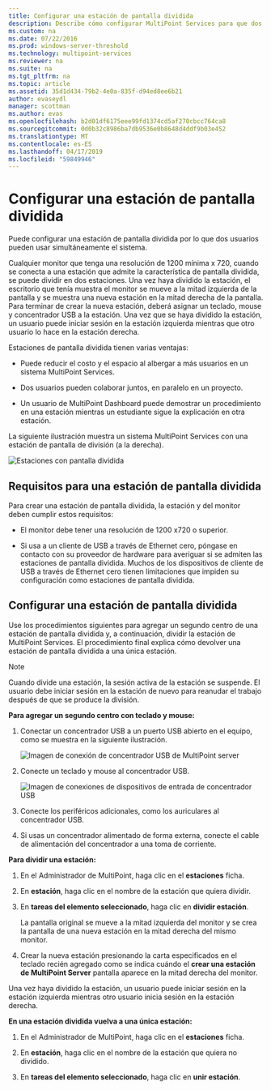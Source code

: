 ```yaml
---
title: Configurar una estación de pantalla dividida
description: Describe cómo configurar MultiPoint Services para que dos usuarios puedan compartir un único sistema
ms.custom: na
ms.date: 07/22/2016
ms.prod: windows-server-threshold
ms.technology: multipoint-services
ms.reviewer: na
ms.suite: na
ms.tgt_pltfrm: na
ms.topic: article
ms.assetid: 35d1d434-79b2-4e0a-835f-d94ed8ee6b21
author: evaseydl
manager: scottman
ms.author: evas
ms.openlocfilehash: b2d01df6175eee99fd1374cd5af270cbcc764ca8
ms.sourcegitcommit: 0d0b32c8986ba7db9536e0b8648d4ddf9b03e452
ms.translationtype: MT
ms.contentlocale: es-ES
ms.lasthandoff: 04/17/2019
ms.locfileid: "59849946"
---
```

# <a name="set-up-a-split-screen-station"></a>Configurar una estación de pantalla dividida
Puede configurar una estación de pantalla dividida por lo que dos usuarios pueden usar simultáneamente el sistema.

Cualquier monitor que tenga una resolución de 1200 mínima x 720, cuando se conecta a una estación que admite la característica de pantalla dividida, se puede dividir en dos estaciones. Una vez haya dividido la estación, el escritorio que tenía muestra el monitor se mueve a la mitad izquierda de la pantalla y se muestra una nueva estación en la mitad derecha de la pantalla. Para terminar de crear la nueva estación, deberá asignar un teclado, mouse y concentrador USB a la estación. Una vez que se haya dividido la estación, un usuario puede iniciar sesión en la estación izquierda mientras que otro usuario lo hace en la estación derecha.  
  
Estaciones de pantalla dividida tienen varias ventajas:  
  
-   Puede reducir el costo y el espacio al albergar a más usuarios en un sistema MultiPoint Services.  
  
-   Dos usuarios pueden colaborar juntos, en paralelo en un proyecto.  
  
-   Un usuario de MultiPoint Dashboard puede demostrar un procedimiento en una estación mientras un estudiante sigue la explicación en otra estación.  
  
La siguiente ilustración muestra un sistema MultiPoint Services con una estación de pantalla de división (a la derecha).  
  
![Estaciones con pantalla dividida](./media/WMS_diagram3.gif)  
   
## <a name="requirements-for-a-split-screen-station"></a>Requisitos para una estación de pantalla dividida  
Para crear una estación de pantalla dividida, la estación y del monitor deben cumplir estos requisitos:  
  
-   El monitor debe tener una resolución de 1200 x720 o superior.  
  
-   Si usa a un cliente de USB a través de Ethernet cero, póngase en contacto con su proveedor de hardware para averiguar si se admiten las estaciones de pantalla dividida. Muchos de los dispositivos de cliente de USB a través de Ethernet cero tienen limitaciones que impiden su configuración como estaciones de pantalla dividida.  
  
## <a name="setting-up-a-split-screen-station"></a>Configurar una estación de pantalla dividida  
Use los procedimientos siguientes para agregar un segundo centro de una estación de pantalla dividida y, a continuación, dividir la estación de MultiPoint Services. El procedimiento final explica cómo devolver una estación de pantalla dividida a una única estación.  
  
> [!NOTE]  
> Cuando divide una estación, la sesión activa de la estación se suspende. El usuario debe iniciar sesión en la estación de nuevo para reanudar el trabajo después de que se produce la división.  
  
**Para agregar un segundo centro con teclado y mouse:**  
  
1.  Conectar un concentrador USB a un puerto USB abierto en el equipo, como se muestra en la siguiente ilustración.  
  
    ![Imagen de conexión de concentrador USB de MultiPoint server](./media/WMSUSBHubConnection.gif)  
  
2.  Conecte un teclado y mouse al concentrador USB.  
  
    ![Imagen de conexiones de dispositivos de entrada de concentrador USB](./media/WMSUSBDeviceConnection.gif)  
  
3.  Conecte los periféricos adicionales, como los auriculares al concentrador USB.  
  
4.  Si usas un concentrador alimentado de forma externa, conecte el cable de alimentación del concentrador a una toma de corriente.  
  
**Para dividir una estación:**  
  
1.  En el Administrador de MultiPoint, haga clic en el **estaciones** ficha.  
  
2.  En **estación**, haga clic en el nombre de la estación que quiera dividir.  
  
3.  En **tareas del elemento seleccionado**, haga clic en **dividir estación**.  
  
    La pantalla original se mueve a la mitad izquierda del monitor y se crea la pantalla de una nueva estación en la mitad derecha del mismo monitor.  
  
4.  Crear la nueva estación presionando la carta especificados en el teclado recién agregado como se indica cuándo el **crear una estación de MultiPoint Server** pantalla aparece en la mitad derecha del monitor.  
  
Una vez haya dividido la estación, un usuario puede iniciar sesión en la estación izquierda mientras otro usuario inicia sesión en la estación derecha.  
  
**En una estación dividida vuelva a una única estación:**  
  
1.  En el Administrador de MultiPoint, haga clic en el **estaciones** ficha.  
  
2.  En **estación**, haga clic en el nombre de la estación que quiera no dividido.  
  
3.  En **tareas del elemento seleccionado**, haga clic en **unir estación**.
